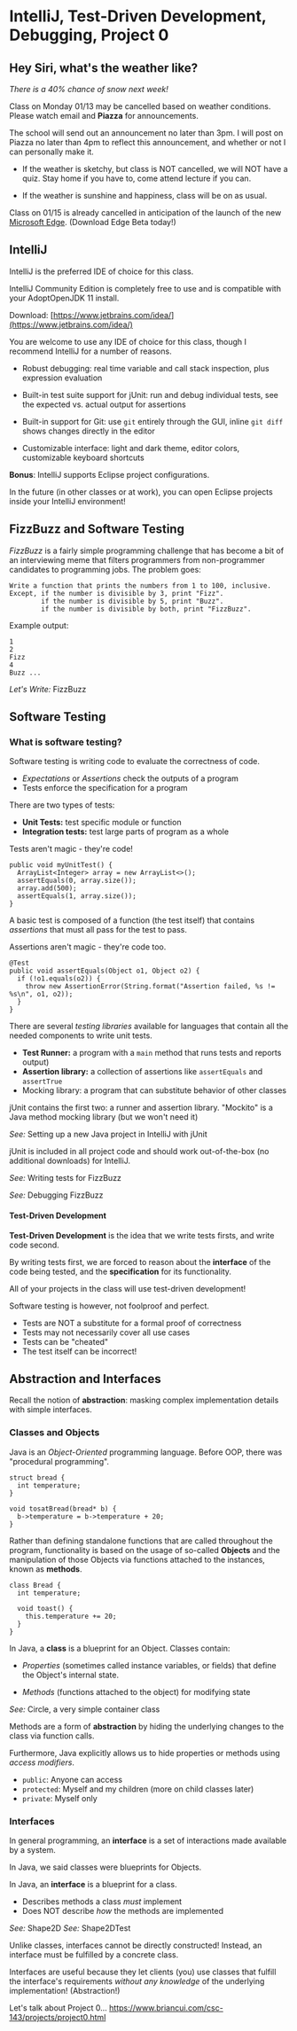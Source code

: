 # IntelliJ, Test-Driven Development, Debugging, Project 0

## Hey Siri, what's the weather like?

*There is a 40% chance of snow next week!*

Class on Monday 01/13 may be cancelled based on weather conditions.
Please watch email and **Piazza** for announcements.

The school will send out an announcement no later than 3pm.
I will post on Piazza no later than 4pm to reflect this announcement,
and whether or not I can personally make it.

 - If the weather is sketchy, but class is NOT cancelled, we will NOT have a quiz.
   Stay home if you have to, come attend lecture if you can.

 - If the weather is sunshine and happiness, class will be on as usual.

Class on 01/15 is already cancelled in anticipation of the launch
of the new [Microsoft Edge](https://www.microsoftedgeinsider.com/en-us/).
(Download Edge Beta today!)

## IntelliJ

IntelliJ is the preferred IDE of choice for this class.

IntelliJ Community Edition is completely free to use
and is compatible with your AdoptOpenJDK 11 install.

Download: [https://www.jetbrains.com/idea/](https://www.jetbrains.com/idea/)

You are welcome to use any IDE of choice for this class,
though I recommend IntelliJ for a number of reasons.

 - Robust debugging: real time variable and call stack inspection,
   plus expression evaluation

 - Built-in test suite support for jUnit: run and debug individual tests,
   see the expected vs. actual output for assertions
 
 - Built-in support for Git: use `git` entirely through the GUI,
   inline `git diff` shows changes directly in the editor

 - Customizable interface: light and dark theme, editor colors,
   customizable keyboard shortcuts

**Bonus**: IntelliJ supports Eclipse project configurations.

In the future (in other classes or at work),
you can open Eclipse projects inside your IntelliJ environment! 

## FizzBuzz and Software Testing

*FizzBuzz* is a fairly simple programming challenge that has become
a bit of an interviewing meme that filters programmers from non-programmer
candidates to programming jobs. The problem goes:

```
Write a function that prints the numbers from 1 to 100, inclusive.
Except, if the number is divisible by 3, print "Fizz".
        if the number is divisible by 5, print "Buzz".
        if the number is divisible by both, print "FizzBuzz".
```

Example output:
```
1
2
Fizz
4
Buzz ...
```

*Let's Write:* FizzBuzz

## Software Testing

### What is software testing?

Software testing is writing code to evaluate the correctness of code.

 - *Expectations* or *Assertions* check the outputs of a program
 - Tests enforce the specification for a program

There are two types of tests:

 - **Unit Tests:** test specific module or function
 - **Integration tests:** test large parts of program as a whole

Tests aren't magic - they're code!

```
public void myUnitTest() {
  ArrayList<Integer> array = new ArrayList<>();
  assertEquals(0, array.size());
  array.add(500);
  assertEquals(1, array.size());
}
```

A basic test is composed of a function (the test itself)
that contains *assertions* that must all pass for the test to pass.

Assertions aren't magic - they're code too.

```
@Test
public void assertEquals(Object o1, Object o2) {
  if (!o1.equals(o2)) {
    throw new AssertionError(String.format("Assertion failed, %s != %s\n", o1, o2));
  }
}
```

There are several *testing libraries* available for languages that
contain all the needed components to write unit tests.

 - **Test Runner:** a program with a `main` method that runs tests and reports output)
 - **Assertion library:** a collection of assertions like `assertEquals` and `assertTrue`
 - Mocking library: a program that can substitute behavior of other classes

jUnit contains the first two: a runner and assertion library.
"Mockito" is a Java method mocking library (but we won't need it)

*See:* Setting up a new Java project in IntelliJ with jUnit

jUnit is included in all project code and should work out-of-the-box
(no additional downloads) for IntelliJ.

*See:* Writing tests for FizzBuzz

*See:* Debugging FizzBuzz

#### Test-Driven Development

**Test-Driven Development** is the idea that we write tests firsts,
and write code second.

By writing tests first, we are forced to reason about the
**interface** of the code being tested, and the
**specification** for its functionality.

All of your projects in the class will use test-driven development!

Software testing is however, not foolproof and perfect.

 - Tests are NOT a substitute for a formal proof of correctness
 - Tests may not necessarily cover all use cases
 - Tests can be "cheated"
 - The test itself can be incorrect!

## Abstraction and Interfaces

Recall the notion of **abstraction**:
masking complex implementation details with simple interfaces.

### Classes and Objects

Java is an *Object-Oriented* programming language.
Before OOP, there was "procedural programming".

```
struct bread {
  int temperature;
}

void tosatBread(bread* b) {
  b->temperature = b->temperature + 20;
}
```

Rather than defining standalone functions that are called throughout the program,
functionality is based on the usage of so-called **Objects**
and the manipulation of those Objects via functions attached to the instances,
known as **methods**.

```
class Bread {
  int temperature;

  void toast() {
    this.temperature += 20;
  }
}
```

In Java, a **class** is a blueprint for an Object. Classes contain:

 - *Properties* (sometimes called instance variables, or fields)
   that define the Object's internal state.

 - *Methods* (functions attached to the object) for modifying state

*See:* Circle, a very simple container class

Methods are a form of **abstraction** by hiding the underlying changes
to the class via function calls.

Furthermore, Java explicitly allows us to hide properties
or methods using *access modifiers*. 

 - `public`: Anyone can access
 - `protected`: Myself and my children (more on child classes later)
 - `private`: Myself only

### Interfaces

In general programming, an **interface** is a set of interactions
made available by a system.

In Java, we said classes were blueprints for Objects.

In Java, an **interface** is a blueprint for a class.

 - Describes methods a class *must* implement
 - Does NOT describe *how* the methods are implemented

*See:* Shape2D
*See:* Shape2DTest

Unlike classes, interfaces cannot be directly constructed!
Instead, an interface must be fulfilled by a concrete class.

Interfaces are useful because they let clients (you)
use classes that fulfill the interface's requirements
*without any knowledge* of the underlying implementation! (Abstraction!)

Let's talk about Project 0...
https://www.briancui.com/csc-143/projects/project0.html

